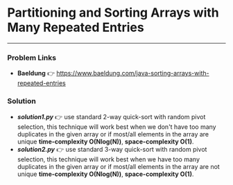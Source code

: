 # Partitioning and Sorting Arrays with Many Repeated Entries

---

### Problem Links
- **__Baeldung__** :point_right: https://www.baeldung.com/java-sorting-arrays-with-repeated-entries

### Solution
- **_solution1.py_** :point_right: use standard 2-way quick-sort with random pivot selection, this technique will work best when we don't have too many duplicates in the given array or if most/all elements in the array are unique **time-complexity O(Nlog(N))**, **space-complexity O(1)**.
- **_solution2.py_** :point_right: use standard 3-way quick-sort with random pivot selection, this technique will work best when we have too many duplicates in the given array or if most/all elements in the array are not unique **time-complexity O(Nlog(N))**, **space-complexity O(1)**.
